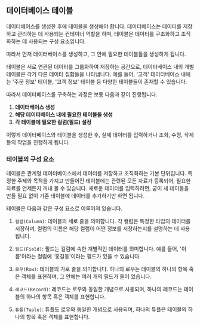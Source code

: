 ## 데이터베이스 테이블

데이터베이스를 생성한 후에 테이블을 생성해야 합니다. 데이터베이스는 데이터를 저장하고 관리하는 데 사용되는 컨테이너 역할을 하며, 테이블은 데이터를 구조화하고 조직화하는 데 사용되는 구성 요소입니다.

따라서 먼저 데이터베이스를 생성하고, 그 안에 필요한 테이블들을 생성하게 됩니다.

테이블은 서로 연관된 데이터를 그룹화하여 저장하는 공간으로, 데이터베이스 내의 개별 테이블은 각기 다른 데이터 집합들을 나타냅니다. 예를 들어, '고객' 데이터베이스 내에는 '주문 정보' 테이블, '고객 정보' 테이블 등 다양한 테이블들이 존재할 수 있습니다. 

따라서 데이터베이스를 구축하는 과정은 보통 다음과 같이 진행됩니다.

1. **데이터베이스 생성**
2. **해당 데이터베이스 내에 필요한 테이블들 생성**
3. **각 테이블에 필요한 컬럼(필드) 설정**

이렇게 데이터베이스와 테이블을 생성한 후, 실제 데이터를 입력하거나 조회, 수정, 삭제 등의 작업을 진행하게 됩니다.

### 테이블의 구성 요소

테이블은 관계형 데이터베이스에서 데이터를 저장하고 조직화하는 기본 단위입니다. 특정한 주제와 목적을 가지고 만들어진 테이블에는 관련된 모든 자료가 등록되어, 필요한 자료를 언제든지 꺼내 볼 수 있습니다. 새로운 데이터를 입력하려면, 굳이 새 테이블을 만들 필요 없이 기존 테이블에 데이터를 추가하기만 하면 됩니다.

테이블은 다음과 같은 구성 요소로 이루어져 있습니다.

1. `컬럼(Column)`: 테이블의 세로 줄을 의미합니다. 각 컬럼은 특정한 타입의 데이터를 저장하며, 컬럼의 이름은 해당 컬럼이 어떤 정보를 저장하는지를 설명하는 데 사용됩니다.

2. `필드(Field)`: 필드는 컬럼에 속한 개별적인 데이터를 의미합니다. 예를 들어, '이름'이라는 컬럼에 '홍길동'이라는 필드가 있을 수 있습니다.

3. `로우(Row)`: 테이블의 가로 줄을 의미합니다. 하나의 로우는 테이블의 하나의 항목 혹은 객체를 표현하며, 그 안에는 여러 개의 필드가 들어 있습니다.

4. `레코드(Record)`: 레코드는 로우와 동일한 개념으로 사용되며, 하나의 레코드는 테이블의 하나의 항목 혹은 객체를 표현합니다.

5. `튜플(Tuple)`: 튜플도 로우와 동일한 개념으로 사용되며, 하나의 튜플은 테이블의 하나의 항목 혹은 객체를 표현합니다.
